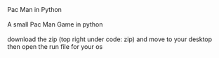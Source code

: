 <!DOCTYPE html>
<html>
  <head>    
  </head>
  <body>
    <p1>Pac Man in Python</p1>
    <br><br>
    <p3>A small Pac Man Game in python</p3>
    <br><br>
      download the zip (top right under code: zip) and move to your desktop
      <br>
      then open the run file for your os
  </body>
</html>
